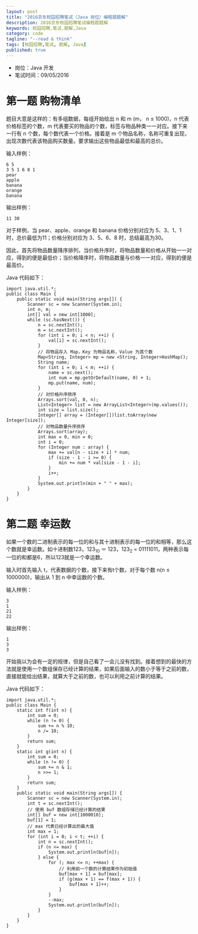 ```yaml
---
layout: post
title: "2016京东校园招聘笔试（Java 岗位）编程题题解"
description: 2016京东校园招聘笔试编程题题解
keywords: 校园招聘,笔试,题解,Java
category: code
tagline: "--read & think"
tags: [校园招聘,笔试, 题解, Java]
published: true
---
```


* 岗位：Java 开发
* 笔试时间：09/05/2016

# 第一题 购物清单

题目大意是这样的：有多组数据，每组开始给出 n 和 m (m， n ≤ 1000)，n 代表价格标签的个数，m 代表要买的物品的个数，标签与物品种类一一对应。接下来一行有 n 个数，每个数代表一个价格。接着是 m 个物品名称，名称可重复出现，出现次数代表该物品购买数量。要求输出这些物品最低和最高的总价。

输入样例：

	6 5
	3 5 1 6 8 1
	pear
	apple
	banana
	orange
	banana

输出样例：

	11 30
	
对于样例，当 pear、apple、orange 和 banana 价格分别对应为 5、3、1、1 时，总价最低为11；价格分别对应为 3、5、6、8 时，总结最高为30。

因此，首先将物品数量降序排列，当价格升序时，将物品数量和价格从开始一一对应，得到的便是最低价；当价格降序时，将物品数量与价格一一对应，得到的便是最高价。

Java 代码如下：

	import java.util.*;
	public class Main {
	    public static void main(String args[]) {
	        Scanner sc = new Scanner(System.in);
	        int n, m;
	        int[] val = new int[1000];
	        while (sc.hasNext()) {
	            n = sc.nextInt();
	            m = sc.nextInt();
	            for (int i = 0; i < n; ++i) {
	                val[i] = sc.nextInt();
	            }
	            // 将物品存入 Map，Key 为物品名称，Value 为其个数
	            Map<String, Integer> mp = new <String, Integer>HashMap();
	            String name;
	            for (int i = 0; i < m; ++i) {
	                name = sc.next();
	                int num = mp.getOrDefault(name, 0) + 1;
	                mp.put(name, num);
	            }
	            // 对价格升序排序
	            Arrays.sort(val, 0, n);
	            List<Integer> list = new ArrayList<Integer>(mp.values());
	            int size = list.size();
	            Integer[] array = (Integer[])list.toArray(new Integer[size]);
	            // 对物品数量升序排序
	            Arrays.sort(array);
	            int max = 0, min = 0;
	            int i = 0;
	            for (Integer num : array) {
	                max += val[n - size + i] * num;
	                if (size - 1 - i >= 0) {
	                    min += num * val[size - 1 - i];
	                }
	                i++;
	            }
	            System.out.println(min + " " + max);
	        }
	    }
	}


# 第二题 幸运数

如果一个数的二进制表示的每一位的和与其十进制表示的每一位的和相等，那么这个数就是幸运数。如十进制数123，123<sub>10</sub> ＝ 123，123<sub>2</sub> = 01111011，两种表示每一位的和都是6，所以123就是一个幸运数。

输入时首先输入 t，代表数据的个数，接下来有t个数，对于每个数 n(n ≤ 1000000)，输出从 1 到 n 中幸运数的个数。

输入样例：

	3
	1
	21
	22

输出样例：

	1
	3
	3

开始我以为会有一定的规律，但是自己看了一会儿没有找到。接着想到的最快的方法就是使用一个数组保存已经计算的结果，如果后面输入的数小于等于之前的数，直接就能给出结果，就算大于之前的数，也可以利用之前计算的结果。

Java 代码如下：

	import java.util.*;
	public class Main {
	    static int f(int n) {
	        int sum = 0;
	        while (n != 0) {
	            sum += n % 10;
	            n /= 10;
	        }
	        return sum;
	    }
	    static int g(int n) {
	        int sum = 0;
	        while (n != 0) {
	            sum += n & 1;
	            n >>= 1;
	        }
	        return sum;
	    }
	    public static void main(String args[]) {
	        Scanner sc = new Scanner(System.in);
	        int t = sc.nextInt();
	        // 使用 buf 数组存储已经计算的结果
	        int[] buf = new int[1000010];
	        buf[1] = 1;
	        // max 代表已经计算出的最大值
	        int max = 1;
	        for (int i = 0; i < t; ++i) {
	            int n = sc.nextInt();
	            if (n <= max) {
	                System.out.println(buf[n]);
	            } else {
	                for (; max <= n; ++max) {
	                    // 利用前一个数的计算结果作为初始值
	                    buf[max + 1] = buf[max];
	                    if (g(max + 1) == f(max + 1)) {
	                        buf[max + 1]++;
	                    }
	                }
	                --max;
	                System.out.println(buf[n]);
	            }
	        }
	    }
	}



